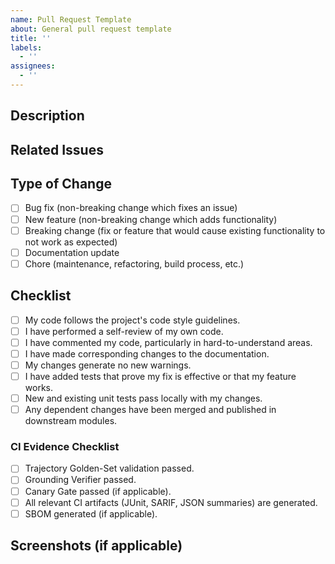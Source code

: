 ```yaml
---
name: Pull Request Template
about: General pull request template
title: ''
labels:
  - ''
assignees:
  - ''
---
```


## Description

<!-- Please provide a clear and concise description of your changes. -->

## Related Issues

<!-- Link any related issues here (e.g., #123, closes #456). -->

## Type of Change

<!-- Mark with an `x` all the types of changes that apply to this PR. -->

- [ ] Bug fix (non-breaking change which fixes an issue)
- [ ] New feature (non-breaking change which adds functionality)
- [ ] Breaking change (fix or feature that would cause existing functionality to not work as expected)
- [ ] Documentation update
- [ ] Chore (maintenance, refactoring, build process, etc.)

## Checklist

<!-- Mark with an `x` all the checklist items that apply to this PR. -->

- [ ] My code follows the project's code style guidelines.
- [ ] I have performed a self-review of my own code.
- [ ] I have commented my code, particularly in hard-to-understand areas.
- [ ] I have made corresponding changes to the documentation.
- [ ] My changes generate no new warnings.
- [ ] I have added tests that prove my fix is effective or that my feature works.
- [ ] New and existing unit tests pass locally with my changes.
- [ ] Any dependent changes have been merged and published in downstream modules.

### CI Evidence Checklist

<!-- Mark with an `x` all the CI Evidence checklist items that apply to this PR. -->

- [ ] Trajectory Golden-Set validation passed.
- [ ] Grounding Verifier passed.
- [ ] Canary Gate passed (if applicable).
- [ ] All relevant CI artifacts (JUnit, SARIF, JSON summaries) are generated.
- [ ] SBOM generated (if applicable).

## Screenshots (if applicable)

<!-- Add screenshots here if your changes involve UI modifications. -->
